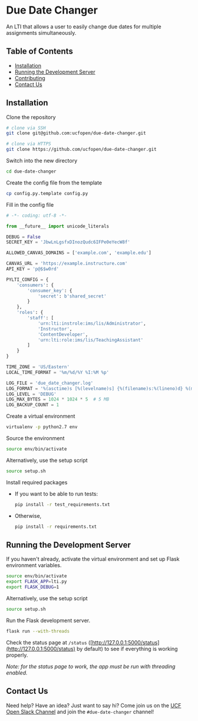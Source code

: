 # Due Date Changer

An LTI that allows a user to easily change due dates for multiple assignments simultaneously.

## Table of Contents

* [Installation](#installation)
* [Running the Development Server](#running-the-development-server)
* [Contributing](#contributing)
* [Contact Us](#contact-us)

## Installation

Clone the repository

```sh
# clone via SSH
git clone git@github.com:ucfopen/due-date-changer.git
```

```sh
# clone via HTTPS
git clone https://github.com/ucfopen/due-date-changer.git
```

Switch into the new directory

```sh
cd due-date-changer
```

Create the config file from the template

```sh
cp config.py.template config.py
```

Fill in the config file

```python
# -*- coding: utf-8 -*-

from __future__ import unicode_literals

DEBUG = False
SECRET_KEY = 'JbwLnLgsfxDInozQudc6IFPe0eYecW8f'

ALLOWED_CANVAS_DOMAINS = ['example.com', 'example.edu']

CANVAS_URL = 'https://example.instructure.com'
API_KEY = 'p@$$w0rd'

PYLTI_CONFIG = {
    'consumers': {
        'consumer_key': {
            'secret': b'shared_secret'
        }
    },
    'roles': {
        'staff': [
            'urn:lti:instrole:ims/lis/Administrator',
            'Instructor',
            'ContentDeveloper',
            'urn:lti:role:ims/lis/TeachingAssistant'
        ]
    }
}

TIME_ZONE = 'US/Eastern'
LOCAL_TIME_FORMAT = '%m/%d/%Y %I:%M %p'

LOG_FILE = 'due_date_changer.log'
LOG_FORMAT = '%(asctime)s [%(levelname)s] {%(filename)s:%(lineno)d} %(message)s'
LOG_LEVEL = 'DEBUG'
LOG_MAX_BYTES = 1024 * 1024 * 5  # 5 MB
LOG_BACKUP_COUNT = 1
```

Create a virtual environment

```sh
virtualenv -p python2.7 env
```

Source the environment

```sh
source env/bin/activate
```

Alternatively, use the setup script

```sh
source setup.sh
```

Install required packages

* If you want to be able to run tests:

  ```sh
  pip install -r test_requirements.txt
  ```

* Otherwise,

  ```sh
  pip install -r requirements.txt
  ```

## Running the Development Server

If you haven't already, activate the virtual environment and set up Flask
environment variables.

```sh
source env/bin/activate
export FLASK_APP=lti.py
export FLASK_DEBUG=1
```

Alternatively, use the setup script

```sh
source setup.sh
```

Run the Flask development server.

```sh
flask run --with-threads
```

Check the status page at `/status` ([http://127.0.0.1:5000/status](http://127.0.0.1:5000/status) by default) to see if everything is
working properly.

*Note: for the status page to work, the app must be run with threading enabled.*

## Contact Us

Need help? Have an idea? Just want to say hi? Come join us on the [UCF Open Slack Channel](https://ucf-open-slackin.herokuapp.com) and join the `#due-date-changer` channel!
